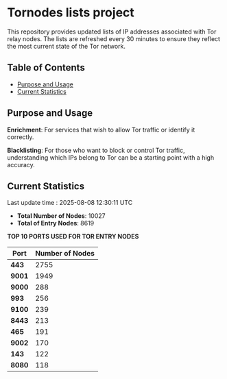 # Tornodes lists project

This repository provides updated lists of IP addresses associated with Tor relay nodes. The lists are refreshed every 30 minutes to ensure they reflect the most current state of the Tor network.

## Table of Contents

- [Purpose and Usage](#purpose-and-usage)
- [Current Statistics](#current-statistics)


## Purpose and Usage

**Enrichment**: For services that wish to allow Tor traffic or identify it correctly.

**Blacklisting**: For those who want to block or control Tor traffic, understanding which IPs belong to Tor can be a starting point with a high accuracy.

## Current Statistics

Last update time : 2025-08-08 12:30:11 UTC

- **Total Number of Nodes**: 10027
- **Total of Entry Nodes**: 8619

**TOP 10 PORTS USED FOR TOR ENTRY NODES**

| **Port** | **Number of Nodes** |
|------|-----------------|
| **443**   | 2755  |
| **9001**   | 1949  |
| **9000**   | 288  |
| **993**   | 256  |
| **9100**   | 239  |
| **8443**   | 213  |
| **465**   | 191  |
| **9002**   | 170  |
| **143**   | 122  |
| **8080**   | 118  |

